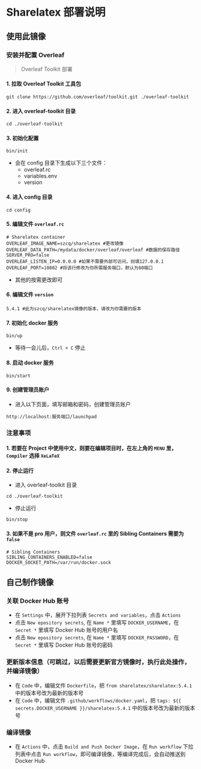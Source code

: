# Sharelatex 部署说明

## 使用此镜像

### 安装并配置 Overleaf

> Overleaf Toolkit 部署

#### 1. 拉取 Overleaf Toolkit 工具包
```
git clone https://github.com/overleaf/toolkit.git ./overleaf-toolkit
```

#### 2. 进入 overleaf-toolkit 目录
```
cd ./overleaf-toolkit
```

#### 3. 初始化配置
```
bin/init
```
- 会在 config 目录下生成以下三个文件：
  - overleaf.rc
  - variables.env
  - version

#### 4. 进入 config 目录
```
cd config
```

#### 5. 编辑文件 `overleaf.rc`
```
# Sharelatex container
OVERLEAF_IMAGE_NAME=szcq/sharelatex #更改镜像
OVERLEAF_DATA_PATH=/mydata/docker/overleaf/overleaf #数据的保存路径
SERVER_PRO=false
OVERLEAF_LISTEN_IP=0.0.0.0 #如果不需要外部可访问，则填127.0.0.1
OVERLEAF_PORT=10802 #将该行修改为你所需服务端口，默认为80端口
```
- 其他的按需更改即可

#### 6. 编辑文件 `version`
```
5.4.1 #此为szcq/sharelatex镜像的版本，请改为你需要的版本
```

#### 7. 初始化 docker 服务
```
bin/up
```
- 等待一会儿后，`Ctrl + C` 停止

#### 8. 启动 docker 服务
```
bin/start
```

#### 9. 创建管理员账户
- 进入以下页面，填写邮箱和密码，创建管理员账户
```
http://localhost:服务端口/launchpad
```

### 注意事项

#### 1. 若要在 Project 中使用中文，则要在编辑项目时，在左上角的 `MENU` 里，`Compiler` 选择 `XeLaTeX`

#### 2. 停止运行
- 进入 overleaf-toolkit 目录
```
cd ./overleaf-toolkit
```
- 停止运行
```
bin/stop
```

#### 3. 如果不是 pro 用户，则文件 `overleaf.rc` 里的 Sibling Containers 需要为 `false`
```
# Sibling Containers
SIBLING_CONTAINERS_ENABLED=false
DOCKER_SOCKET_PATH=/var/run/docker.sock
```



## 自己制作镜像

### 关联 Docker Hub 账号

- 在 `Settings` 中，展开下拉列表 `Secrets and variables`，点击 `Actions`
- 点击 `New epository secrets`, 在 `Name *` 里填写 `DOCKER_USERNAME`，在 `Secret *` 里填写 Docker Hub 账号的用户名
- 点击 `New epository secrets`, 在 `Name *` 里填写 `DOCKER_PASSWORD`，在 `Secret *` 里填写 Docker Hub 账号的密码

### 更新版本信息（可跳过，以后需要更新官方镜像时，执行此处操作，并编译镜像）

- 在 `Code` 中，编辑文件 `Dockerfile`，把 `from sharelatex/sharelatex:5.4.1` 中的版本号改为最新的版本号
- 在 `Code` 中，编辑文件 `.github/workflows/docker.yaml`，把 `tags: ${{ secrets.DOCKER_USERNAME }}/sharelatex:5.4.1` 中的版本号改为最新的版本号

### 编译镜像

- 在 `Actions` 中，点击 `Build and Push Docker Image`，在 `Run workflow` 下拉列表中点击 `Run workflow`，即可编译镜像，等编译完成后，会自动推送到 Docker Hub
